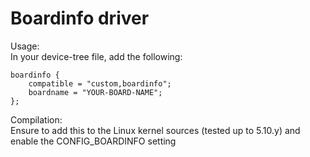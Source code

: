 # Boardinfo driver
  
Usage:  
In your device-tree file, add the following:  
```
boardinfo {
    compatible = "custom,boardinfo";
    boardname = "YOUR-BOARD-NAME";
};  
```

Compilation:  
Ensure to add this to the Linux kernel sources (tested up to 5.10.y) and enable the CONFIG_BOARDINFO setting
